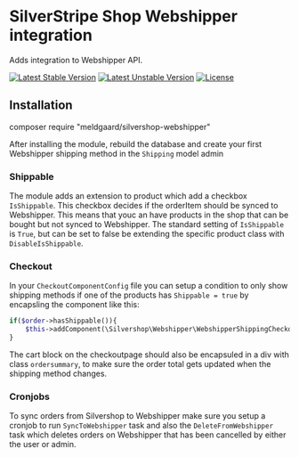 # SilverStripe Shop Webshipper integration

Adds integration to Webshipper API.

[![Latest Stable Version](https://poser.pugx.org/meldgaard/silvershop-webshipper/v/stable)](https://packagist.org/packages/meldgaard/silvershop-webshipper)
[![Latest Unstable Version](https://poser.pugx.org/meldgaard/silvershop-webshipper/v/unstable)](https://packagist.org/packages/meldgaard/silvershop-webshipper)
[![License](https://poser.pugx.org/meldgaard/silvershop-webshipper/license)](https://packagist.org/packages/meldgaard/silvershop-webshipper)

## Installation

composer require "meldgaard/silvershop-webshipper"

After installing the module, rebuild the database and create your first Webshipper shipping method in the `Shipping` model admin

### Shippable
The module adds an extension to product which add a checkbox `IsShippable`. This checkbox decides if the orderItem should be synced to Webshipper. This means that youc an have products in the shop that can be bought but not synced to Webshipper. The standard setting of `IsShippable` is `True`, but can be set to false be extending the specific product class with `DisableIsShippable`.

### Checkout
In your `CheckoutComponentConfig` file you can setup a condition to only show shipping methods if one of the products has `Shippable = true` by encapsling the component like this:

```PHP
if($order->hasShippable()){
    $this->addComponent(\Silvershop\Webshipper\WebshipperShippingCheckoutComponent::create());
}
```

The cart block on the checkoutpage should also be encapsuled in a div with class `ordersummary`, to make sure the order total gets updated when the shipping method changes.

### Cronjobs
To sync orders from Silvershop to Webshipper make sure you setup a cronjob to run `SyncToWebshipper` task and also the `DeleteFromWebshipper` task which deletes orders on Webshipper that has been cancelled by either the user or admin.


